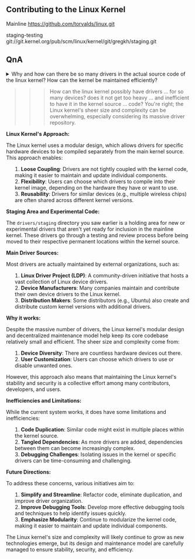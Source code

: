 ## Contributing to the Linux Kernel

Mainline
https://github.com/torvalds/linux.git

staging-testing
git://git.kernel.org/pub/scm/linux/kernel/git/gregkh/staging.git

## QnA
<details>
<summary>Why and how can there be so many drivers in the actual source code of the linux kernel? How can the kernel be maintained efficiently?<summary>

>>> How can the linux kernel possibly have drivers
... for so many devices? does it not get too heavy
... and inefficient to have it in the kernel source
...  code?
You're right; the Linux kernel's sheer size
and complexity can be overwhelming,
especially considering its massive driver
repository.

**Linux Kernel's Approach:**

The Linux kernel uses a modular design, which
allows drivers for specific hardware devices
to be compiled separately from the main
kernel source. This approach enables:

1. **Loose Coupling**: Drivers are not
tightly coupled with the kernel code, making
it easier to maintain and update individual
components.
2. **Flexibility**: Users can choose which
drivers to compile into their kernel image,
depending on the hardware they have or want
to use.
3. **Reusability**: Drivers for similar
devices (e.g., multiple wireless chips) are
often shared across different kernel
versions.

**Staging Area and Experimental Code:**

The `drivers/staging` directory you saw
earlier is a holding area for new or
experimental drivers that aren't yet ready
for inclusion in the mainline kernel. These
drivers go through a testing and review
process before being moved to their
respective permanent locations within the
kernel source.

**Main Driver Sources:**

Most drivers are actually maintained by
external organizations, such as:

1. **Linux Driver Project (LDP)**: A
community-driven initiative that hosts a vast
collection of Linux device drivers.
2. **Device Manufacturers**: Many companies
maintain and contribute their own device
drivers to the Linux kernel.
3. **Distribution Makers**: Some distributors
(e.g., Ubuntu) also create and distribute
custom kernel versions with additional
drivers.

**Why it works:**

Despite the massive number of drivers, the
Linux kernel's modular design and
decentralized maintenance model help keep its
core codebase relatively small and efficient.
The sheer size and complexity come from:

1. **Device Diversity**: There are countless
hardware devices out there.
2. **User Customization**: Users can choose
which drivers to use or disable unwanted
ones.

However, this approach also means that
maintaining the Linux kernel's stability and
security is a collective effort among many
contributors, developers, and users.

**Inefficiencies and Limitations:**

While the current system works, it does have
some limitations and inefficiencies:

1. **Code Duplication**: Similar code might
exist in multiple places within the kernel
source.
2. **Tangled Dependencies**: As more drivers
are added, dependencies between them can
become increasingly complex.
3. **Debugging Challenges**: Isolating issues
in the kernel or specific drivers can be
time-consuming and challenging.

**Future Directions:**

To address these concerns, various
initiatives aim to:

1. **Simplify and Streamline**: Refactor
code, eliminate duplication, and improve
driver organization.
2. **Improve Debugging Tools**: Develop more
effective debugging tools and techniques to
help identify issues quickly.
3. **Emphasize Modularity**: Continue to
modularize the kernel code, making it easier
to maintain and update individual components.

The Linux kernel's size and complexity will
likely continue to grow as new technologies
emerge, but its design and maintenance model
are carefully managed to ensure stability,
security, and efficiency.

</details>
